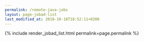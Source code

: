 ```yaml
---
permalink: /remote-java-jobs
layout: page-jobad-list
last_modified_at: 2018-10-18T18:52:11+0200
---
```

{% include render_jobad_list.html permalink=page.permalink %}
